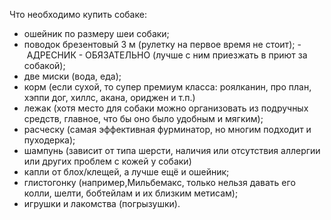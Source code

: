 Что необходимо купить собаке:
- ошейник по размеру шеи собаки;
- поводок брезентовый 3 м (рулетку на первое время не стоит);
- АДРЕСНИК - ОБЯЗАТЕЛЬНО (лучше с ним приезжать в приют за собакой);
- две миски (вода, еда); 
- корм (если сухой, то супер премиум класса: роялканин, про план, хэппи дог, хиллс, акана, ориджен и т.п.)
- лежак (хотя место для собаки можно организовать из подручных средств, главное, что бы оно было удобным и мягким);
- расческу (самая эффективная фурминатор, но многим подходит и пуходерка);
- шампунь (зависит от типа шерсти, наличия или отсутствия аллергии или других проблем с кожей у собаки)
- капли от блох/клещей, а лучше ещё и ошейник;
- глистогонку (например,Мильбемакс, только нельзя давать его колли, шелти, бобтейлам и их близким метисам);
- игрушки и лакомства (погрызушки).
